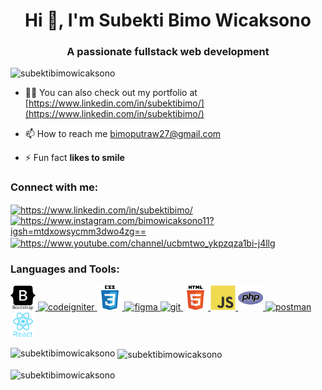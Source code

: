 <h1 align="center">Hi 👋, I'm Subekti Bimo Wicaksono</h1>
<h3 align="center">A passionate fullstack web development</h3>

<p align="left"> <img src="https://komarev.com/ghpvc/?username=subektibimowicaksono&label=Profile%20views&color=0e75b6&style=flat" alt="subektibimowicaksono" /> </p>

- 👨‍💻 You can also check out my portfolio at [https://www.linkedin.com/in/subektibimo/](https://www.linkedin.com/in/subektibimo/)

- 📫 How to reach me [bimoputraw27@gmail.com](bimoputraw27@gmail.com)

- ⚡ Fun fact **likes to smile**

<h3 align="left">Connect with me:</h3>
<p align="left">
<a href="https://linkedin.com/in/https://www.linkedin.com/in/subektibimo/" target="blank"><img align="center" src="https://raw.githubusercontent.com/rahuldkjain/github-profile-readme-generator/master/src/images/icons/Social/linked-in-alt.svg" alt="https://www.linkedin.com/in/subektibimo/" height="30" width="40" /></a>
<a href="https://instagram.com/https://www.instagram.com/bimowicaksono11?igsh=mtdxowsycmm3dwo4zg==" target="blank"><img align="center" src="https://raw.githubusercontent.com/rahuldkjain/github-profile-readme-generator/master/src/images/icons/Social/instagram.svg" alt="https://www.instagram.com/bimowicaksono11?igsh=mtdxowsycmm3dwo4zg==" height="30" width="40" /></a>
<a href="https://www.youtube.com/c/https://www.youtube.com/channel/ucbmtwo_ykpzqza1bi-j4llg" target="blank"><img align="center" src="https://raw.githubusercontent.com/rahuldkjain/github-profile-readme-generator/master/src/images/icons/Social/youtube.svg" alt="https://www.youtube.com/channel/ucbmtwo_ykpzqza1bi-j4llg" height="30" width="40" /></a>
</p>

<h3 align="left">Languages and Tools:</h3>
<p align="left"> <a href="https://getbootstrap.com" target="_blank" rel="noreferrer"> <img src="https://raw.githubusercontent.com/devicons/devicon/master/icons/bootstrap/bootstrap-plain-wordmark.svg" alt="bootstrap" width="40" height="40"/> </a> <a href="https://codeigniter.com" target="_blank" rel="noreferrer"> <img src="https://cdn.worldvectorlogo.com/logos/codeigniter.svg" alt="codeigniter" width="40" height="40"/> </a> <a href="https://www.w3schools.com/css/" target="_blank" rel="noreferrer"> <img src="https://raw.githubusercontent.com/devicons/devicon/master/icons/css3/css3-original-wordmark.svg" alt="css3" width="40" height="40"/> </a> <a href="https://www.figma.com/" target="_blank" rel="noreferrer"> <img src="https://www.vectorlogo.zone/logos/figma/figma-icon.svg" alt="figma" width="40" height="40"/> </a> <a href="https://git-scm.com/" target="_blank" rel="noreferrer"> <img src="https://www.vectorlogo.zone/logos/git-scm/git-scm-icon.svg" alt="git" width="40" height="40"/> </a> <a href="https://www.w3.org/html/" target="_blank" rel="noreferrer"> <img src="https://raw.githubusercontent.com/devicons/devicon/master/icons/html5/html5-original-wordmark.svg" alt="html5" width="40" height="40"/> </a> <a href="https://developer.mozilla.org/en-US/docs/Web/JavaScript" target="_blank" rel="noreferrer"> <img src="https://raw.githubusercontent.com/devicons/devicon/master/icons/javascript/javascript-original.svg" alt="javascript" width="40" height="40"/> </a> <a href="https://www.php.net" target="_blank" rel="noreferrer"> <img src="https://raw.githubusercontent.com/devicons/devicon/master/icons/php/php-original.svg" alt="php" width="40" height="40"/> </a> <a href="https://postman.com" target="_blank" rel="noreferrer"> <img src="https://www.vectorlogo.zone/logos/getpostman/getpostman-icon.svg" alt="postman" width="40" height="40"/> </a> <a href="https://reactjs.org/" target="_blank" rel="noreferrer"> <img src="https://raw.githubusercontent.com/devicons/devicon/master/icons/react/react-original-wordmark.svg" alt="react" width="40" height="40"/> </a> </p>

<p><img align="left" src="https://github-readme-stats.vercel.app/api/top-langs?username=subektibimowicaksono&show_icons=true&locale=en&layout=compact" alt="subektibimowicaksono" /></p>

<p>&nbsp;<img align="center" src="https://github-readme-stats.vercel.app/api?username=subektibimowicaksono&show_icons=true&locale=en" alt="subektibimowicaksono" /></p>

<p><img align="center" src="https://github-readme-streak-stats.herokuapp.com/?user=subektibimowicaksono&" alt="subektibimowicaksono" /></p>
